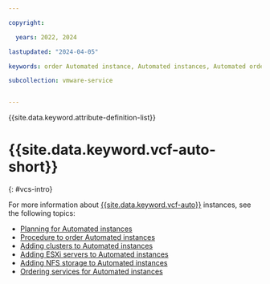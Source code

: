 ```yaml
---

copyright:

  years: 2022, 2024

lastupdated: "2024-04-05"

keywords: order Automated instance, Automated instances, Automated order

subcollection: vmware-service


---
```


{{site.data.keyword.attribute-definition-list}}

# {{site.data.keyword.vcf-auto-short}}
{: #vcs-intro}

For more information about [{{site.data.keyword.vcf-auto}}](/docs/vmwaresolutions?topic=vmwaresolutions-vc_vcenterserveroverview) instances, see the following topics:

* [Planning for Automated instances](/docs/vmwaresolutions?topic=vmwaresolutions-vc_planning)
* [Procedure to order Automated instances](/docs/vmwaresolutions?topic=vmwaresolutions-vc_orderinginstance-procedure)
* [Adding clusters to Automated instances](/docs/vmwaresolutions?topic=vmwaresolutions-vc_addingclusters)
* [Adding ESXi servers to Automated instances](/docs/vmwaresolutions?topic=vmwaresolutions-vc_addingservers)
* [Adding NFS storage to Automated instances](/docs/vmwaresolutions?topic=vmwaresolutions-vc_addingnfs)
* [Ordering services for Automated instances](/docs/vmwaresolutions?topic=vmwaresolutions-vc_addingservices)
